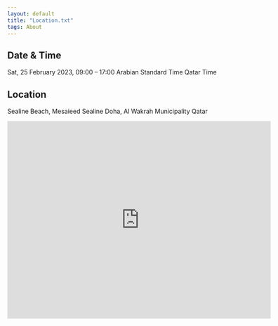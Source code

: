 ```yaml
---
layout: default
title: "Location.txt"
tags: About
---
```


## Date & Time

Sat, 25 February 2023, 09:00 – 17:00 Arabian Standard Time Qatar Time

## Location

Sealine Beach, Mesaieed Sealine Doha, Al Wakrah Municipality Qatar

<iframe src="https://www.google.com/maps/embed?pb=!1m18!1m12!1m3!1d14481.419729756146!2d51.501073837776055!3d24.85172446565686!2m3!1f0!2f0!3f0!3m2!1i1024!2i768!4f13.1!3m3!1m2!1s0x3e442354001541d1%3A0x4ee44da6b326f43!2sSealine%20Beach%2C%20Mesaieed!5e0!3m2!1sen!2suk!4v1676063657405!5m2!1sen!2suk" width="600" height="450" style="border:0;" allowfullscreen="" loading="lazy" referrerpolicy="no-referrer-when-downgrade"></iframe>